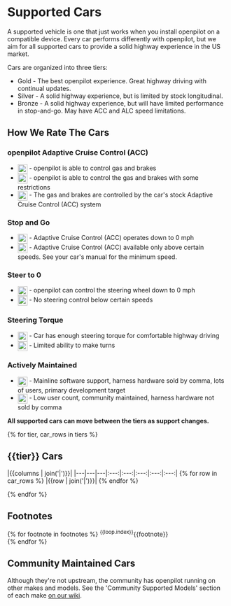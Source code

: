 # Supported Cars

A supported vehicle is one that just works when you install openpilot on a compatible device. Every car performs differently with openpilot, but we aim for all supported cars to provide a solid highway experience in the US market.

Cars are organized into three tiers:

- Gold - The best openpilot experience. Great highway driving with continual updates.
- Silver - A solid highway experience, but is limited by stock longitudinal.
- Bronze - A solid highway experience, but will have limited performance in stop-and-go. May have ACC and ALC speed limitations.

How We Rate The Cars
---

### openpilot Adaptive Cruise Control (ACC)
- <img valign="top" src="assets/icon-star-full.svg" width="22" /> - openpilot is able to control gas and brakes
- <img valign="top" src="assets/icon-star-half.svg" width="22" /> - openpilot is able to control the gas and brakes with some restrictions
- <img valign="top" src="assets/icon-star-empty.svg" width="22" /> - The gas and brakes are controlled by the car's stock Adaptive Cruise Control (ACC) system

### Stop and Go
- <img valign="top" src="assets/icon-star-full.svg" width="22" /> - Adaptive Cruise Control (ACC) operates down to 0 mph
- <img valign="top" src="assets/icon-star-empty.svg" width="22" /> - Adaptive Cruise Control (ACC) available only above certain speeds. See your car's manual for the minimum speed.

### Steer to 0
- <img valign="top" src="assets/icon-star-full.svg" width="22" /> - openpilot can control the steering wheel down to 0 mph
- <img valign="top" src="assets/icon-star-empty.svg" width="22" /> - No steering control below certain speeds

### Steering Torque
- <img valign="top" src="assets/icon-star-full.svg" width="22" /> - Car has enough steering torque for comfortable highway driving
- <img valign="top" src="assets/icon-star-empty.svg" width="22" /> - Limited ability to make turns

### Actively Maintained
- <img valign="top" src="assets/icon-star-full.svg" width="22" /> - Mainline software support, harness hardware sold by comma, lots of users, primary development target
- <img valign="top" src="assets/icon-star-empty.svg" width="22" /> - Low user count, community maintained, harness hardware not sold by comma

**All supported cars can move between the tiers as support changes.**

{% for tier, car_rows in tiers %}
## {{tier}} Cars

|{{columns | join('|')}}|
|---|---|---|:---:|:---:|:---:|:---:|:---:|
{% for row in car_rows %}
|{{row | join('|')}}|
{% endfor %}

{% endfor %}

## Footnotes

{% for footnote in footnotes %}
<sup>{{loop.index}}</sup>{{footnote}} <br />
{% endfor %}

## Community Maintained Cars
Although they're not upstream, the community has openpilot running on other makes and models. See the 'Community Supported Models' section of each make [on our wiki](https://wiki.comma.ai/).
